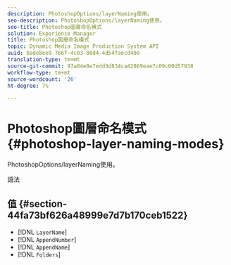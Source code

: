 ```yaml
---
description: PhotoshopOptions/layerNaming使用。
seo-description: PhotoshopOptions/layerNaming使用。
seo-title: Photoshop圖層命名模式
solution: Experience Manager
title: Photoshop圖層命名模式
topic: Dynamic Media Image Production System API
uuid: bade8ee9-766f-4c03-88d4-4d54faecd40e
translation-type: tm+mt
source-git-commit: 97a84e8e7edd3d834ca42069eae7c09c00d57938
workflow-type: tm+mt
source-wordcount: '26'
ht-degree: 7%

---
```



# Photoshop圖層命名模式{#photoshop-layer-naming-modes}

PhotoshopOptions/layerNaming使用。

語法

## 值 {#section-44fa73bf626a48999e7d7b170ceb1522}

* [!DNL `LayerName`]
* [!DNL `AppendNumber`]
* [!DNL `AppendName`]
* [!DNL `Folders`]

